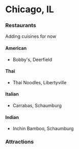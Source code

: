 # Chicago, IL

### Restaurants

Adding cuisines for now

#### American
- Bobby's, Deerfield

#### Thai
- Thai Noodles, Libertyville

#### Italian
- Carrabas, Schaumburg

#### Indian
- Inchin Bamboo, Schaumburg

### Attractions
